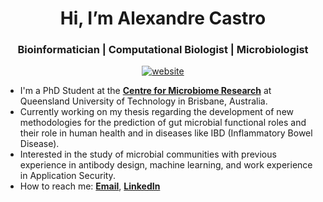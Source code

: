

<p align="center">
  <h1 align="center">Hi, I’m Alexandre Castro</h1>
</p>
<h3 align="center">Bioinformatician | Computational Biologist | Microbiologist</h3>

<p align="center"> 
<a href="https://areias03.github.io/"><img align="center" 
     src="https://img.shields.io/website?down_message=offline&style=flat&up_message=online&url=https%3A%2F%2Fareias03.github.io%2F" 
     alt="website" /></a> </p>
<ul> 
  <li>I'm a PhD Student at the <b><a href = "https://research.qut.edu.au/cmr/">Centre for Microbiome Research</a></b> at Queensland University of Technology in Brisbane, Australia.</li>
  <li>Currently working on my thesis regarding the development of new methodologies for the prediction of gut microbial functional roles and their role in human health and in diseases like IBD (Inflammatory Bowel Disease).</li>
  <li>Interested in the study of microbial communities with previous experience in antibody design, machine learning, and work experience in Application Security.</li>
  <li>How to reach me: <b><a href = "mailto: alexandreareiascastro@gmail.com">Email</a></b>, <b><a href = "https://linkedin.com/in/alexandre-castro-24b9b71b0">LinkedIn</a></b></li>
</ul>
